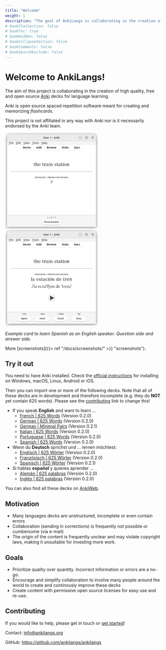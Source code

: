 ```yaml
---
title: "Welcome"
weight: 1
description: "The goal of AnkiLangs is collaborating in the creation of high quality Anki decks for language learning."
# bookFlatSection: false
# bookToc: true
# bookHidden: false
# bookCollapseSection: false
# bookComments: false
# bookSearchExclude: false
---
```


# Welcome to AnkiLangs!

The aim of this project is collaborating in the creation of high quality, free
and open source [Anki](https://apps.ankiweb.net/) decks for language learning.

Anki is open source spaced repetition software meant for creating and
memorizing _flashcards_.

This project is not affiliated in any way with Anki nor is it necessarily
endorsed by the Anki team.

![Spanish pronunciation question](es_pronunciation_q_small.png)
![Spanish pronunciation answer](es_pronunciation_a_small.png)

_Example card to learn Spanish as an English speaker. Question side and answer
side._

More [screenshots]({{< ref "/docs/screenshots/" >}} "screenshots").


## Try it out

You need to have Anki installed. Check the [official instructions](https://apps.ankiweb.net/)
for installing on Windows, macOS, Linux, Android or iOS.

Then you can import one or more of the following decks. Note that all of these
decks are in development and therefore incomplete (e.g. they do **NOT** yet
contain 625 words). Please see the
[contributing](https://github.com/ankilangs/ankilangs?tab=readme-ov-file#contribute-changes)
link to change this! 

* If you speak **English** and want to learn ...
  * [French | 625 Words](https://github.com/ankilangs/ankilangs/releases/download/EN_to_FR_625_Words%2F0.2.0/French.EN.to.FR.-.625.Words.-.AnkiLangs.org.-.v0.2.0.apkg) (Version 0.2.0)
  * [German | 625 Words](https://github.com/ankilangs/ankilangs/releases/download/EN_to_DE_625_Words%2F0.2.0/German.EN.to.DE.-.625.Words.-.AnkiLangs.org.-.v0.2.0.apkg) (Version 0.2.0)
  * [German | Minimal Pairs](https://github.com/ankilangs/ankilangs/releases/download/EN_to_DE_Minimal_Pairs%2F0.2.1/German.EN.to.DE.-.Minimal.Pairs.-.AnkiLangs.org.-.v0.2.1.apkg) (Version 0.2.1)
  * [Italian | 625 Words](https://github.com/ankilangs/ankilangs/releases/download/EN_to_IT_625_Words%2F0.2.0/Italian.EN.to.IT.-.625.Words.-.AnkiLangs.org.-.v0.2.0.apkg) (Version 0.2.0)
  * [Portuguese | 625 Words](https://github.com/ankilangs/ankilangs/releases/download/EN_to_PT_625_Words%2F0.2.0/Portuguese.EN.to.PT.-.625.Words.-.AnkiLangs.org.-.v0.2.0.apkg) (Version 0.2.0)
  * [Spanish | 625 Words](https://github.com/ankilangs/ankilangs/releases/download/EN_to_ES_625_Words%2F0.2.0/Spanish.EN.to.ES.-.625.Words.-.AnkiLangs.org.-.v0.2.0.apkg) (Version 0.2.0)
* Wenn du **Deutsch** sprichst und ... lernen möchtest:
  * [Englisch | 625 Wörter](https://github.com/ankilangs/ankilangs/releases/download/DE_to_EN_625_Words%2F0.2.0/Englisch.DE.zu.EN.-.625.Worter.-.AnkiLangs.org.-.v0.2.0.apkg) (Version 0.2.0)
  * [Französisch | 625 Wörter](https://github.com/ankilangs/ankilangs/releases/download/DE_to_FR_625_Words%2F0.2.0/Franzosisch.DE.zu.FR.-.625.Worter.-.AnkiLangs.org.-.v0.2.0.apkg) (Version 0.2.0)
  * [Spanisch | 625 Wörter](https://github.com/ankilangs/ankilangs/releases/download/DE_to_ES_625_Words%2F0.2.1/Spanisch.DE.zu.ES.-.625.Worter.-.AnkiLangs.org.-.v0.2.1.apkg) (Version 0.2.1)
* Si hablas **español** y quieres aprender ...
  * [Alemán | 625 palabras](https://github.com/ankilangs/ankilangs/releases/download/ES_to_DE_625_Words%2F0.2.0/Aleman.ES.a.DE.-.625.palabras.-.AnkiLangs.org.-.v0.2.0.apkg) (Versión 0.2.0)
  * [Inglés | 625 palabras](https://github.com/ankilangs/ankilangs/releases/download/ES_to_EN_625_Words%2F0.2.0/Ingles.ES.a.EN.-.625.palabras.-.AnkiLangs.org.-.v0.2.0.apkg) (Versión 0.2.0)

You can also find all these decks on [AnkiWeb](https://ankiweb.net/shared/by-author/673955494).


## Motivation

* Many languages decks are unstructured, incomplete or even contain errors
* Collaboration (sending in corrections) is frequently not possible or
  cumbersome (via e-mail)
* The origin of the content is frequently unclear and may violate copyright
  laws, making it unsuitable for investing more work.


## Goals

* Prioritize quality over quantity. Incorrect information or errors are a
  no-go.
* Encourage and simplify collaboration to involve many people around the world
  to create and continously improve these decks
* Create content with permissive open source licenses for easy use and re-use.


## Contributing

If you would like to help, please get in touch or [get
started](https://github.com/ankilangs/ankilangs?tab=readme-ov-file#contribute-changes)!

Contact: info@ankilangs.org

GitHub: https://github.com/ankilangs/ankilangs
